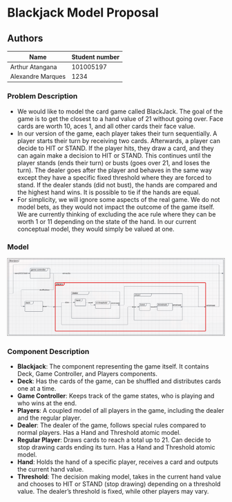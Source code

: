# Blackjack Model Proposal
## Authors
| Name | Student number |
|-|-|
| Arthur Atangana | 101005197 |
| Alexandre Marques | 1234 |
### Problem Description

- We would like to model the card game called BlackJack. The goal of the game is to get the closest to a hand value of 21 without going over. Face cards are worth 10, aces 1, and all other cards their face value.
- In our version of the game, each player takes their turn sequentially. A player starts their turn by receiving two cards. Afterwards, a player can decide to HIT or STAND. If the player hits, they draw a card, and they can again make a decision to HIT or STAND. This continues until the player stands (ends their turn) or busts (goes over 21, and loses the turn). The dealer goes after the player and behaves in the same way except they have a specific fixed threshold where they are forced to stand. If the dealer stands (did not bust), the hands are compared and the highest hand wins. It is possible to tie if the hands are equal.
- For simplicity, we will ignore some aspects of the real game. We do not model bets, as they would not impact the outcome of the game itself. We are currently thinking of excluding the ace rule where they can be worth 1 or 11 depending on the state of the hand. In our current conceptual model, they would simply be valued at one.

### Model
![blackjack model](model.png)

### Component Description
- **Blackjack**: The component representing the game itself. It contains Deck, Game Controller, and Players components.
- **Deck**: Has the cards of the game, can be shuffled and distributes cards one at a time.
- **Game Controller**: Keeps track of the game states, who is playing and who wins at the end.
- **Players**: A coupled model of all players in the game, including the dealer and the regular player.
- **Dealer**: The dealer of the game, follows special rules compared to normal players. Has a Hand and Threshold atomic model.
- **Regular Player**: Draws cards to reach a total up to 21. Can decide to stop drawing cards ending its turn. Has a Hand and Threshold atomic model.
- **Hand**: Holds the hand of a specific player, receives a card and outputs the current hand value.
- **Threshold**: The decision making model, takes in the current hand value and chooses to HIT or STAND (stop drawing) depending on a threshold value. The dealer’s threshold is fixed, while other players may vary.

